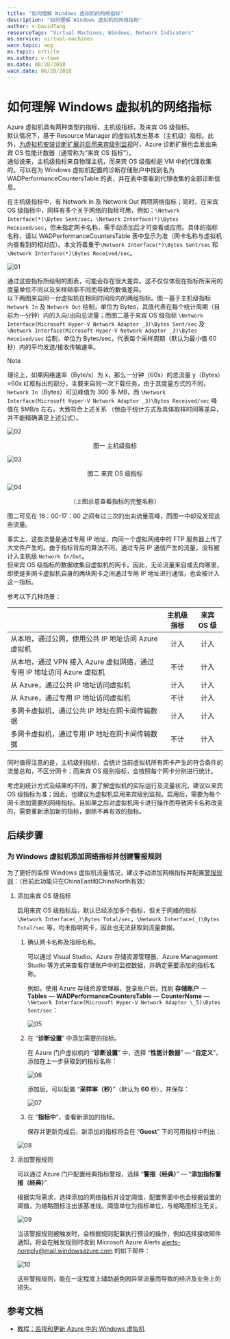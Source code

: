 ```yaml
---
title: "如何理解 Windows 虚拟机的网络指标"
description: "如何理解 Windows 虚拟机的网络指标"
author: v-DavidTang
resourceTags: "Virtual Machines, Windows, Network Indicators"
ms.service: virtual-machines
wacn.topic: aog
ms.topic: article
ms.author: v-tawe
ms.date: 08/28/2018
wacn.date: 08/28/2018
---
```


# 如何理解 Windows 虚拟机的网络指标

Azure 虚拟机具有两种类型的指标，主机级指标，及来宾 OS 级指标。<br>
默认情况下，基于 Resource Manager 的虚拟机发出基本（主机级）指标。此外，[为虚拟机安装诊断扩展并启用来宾级别监视](https://docs.azure.cn/zh-cn/virtual-machines/windows/tutorial-monitoring)时，Azure 诊断扩展也会发出来宾 OS 性能计数器（通常称为“来宾 OS 指标”）。<br>
通俗说来，主机级指标来自物理主机，而来宾 OS 级指标是 VM 中的代理收集的。可以在为 Windows 虚拟机配置的诊断存储账户中找到名为 WADPerformanceCountersTable 的表，并在表中查看到代理收集的全部诊断信息。

在主机级指标中，有 Network In 及 Network Out 两项网络指标；同时，在来宾 OS 级指标中，同样有多个关于网络的指标可用，例如：`\Network Interface(*)\Bytes Sent/sec`，`\Network Interface(*)\Bytes Received/sec`，但未指定网卡名称，需手动添加后才可查看或应用。具体的指标名称，请以 WADPerformanceCountersTable 表中显示为准（网卡名称与虚拟机内查看到的相对应）。本文将着重于`\Network Interface(*)\Bytes Sent/sec` 和 `\Network Interface(*)\Bytes Received/sec`。

![01](media/aog-virtual-machines-windows-network-indicator/01.png)

通过这些指标所绘制的图表，可能会存在很大差异。这不仅仅体现在指标所采用的度量单位不同以及采样频率不同而导致的数值差异。<br>
以下两图来自同一台虚拟机在相同时间段内的两组指标。图一基于主机级指标 `Network In` 及 `Network Out` 绘制，单位为 Bytes，其值代表在每个统计周期（目前为一分钟）内的入向/出向总流量；而图二基于来宾 OS 级指标 `\Network Interface(Microsoft Hyper-V Network Adapter _3)\Bytes Sent/sec` 及 `\Network Interface(Microsoft Hyper-V Network Adapter _3)\Bytes Received/sec` 绘制，单位为 Bytes/sec，代表每个采样周期（默认为最小值 60 秒）内的平均发送/接收传输速率。

> [!NOTE]
> 理论上，如果网络速率（Byte/s）为 x，那么一分钟（60s）的总流量 y（Bytes）=60x
> 红框标出的部分，主要来自同一次下载任务，由于其度量方式的不同，`Network In`（Bytes）可见峰值为 300 多 MB，而 `\Network Interface(Microsoft Hyper-V Network Adapter _3)\Bytes Received/sec` 峰值在 5MB/s 左右。大致符合上述关系
> （但由于统计方式及具体取样时间等差异，并不能精确满足上述公式）。

![02](media/aog-virtual-machines-windows-network-indicator/02.png)

<center>图一 主机级指标</center>

![03](media/aog-virtual-machines-windows-network-indicator/03.png)

<center>图二 来宾 OS 级指标</center>

![04](media/aog-virtual-machines-windows-network-indicator/04.png)

<center>（上图示意查看指标的完整名称）</center>

图二可见在 16：00-17：00 之间有过三次的出向流量高峰，而图一中却没发现这些流量。

事实上，这些流量是通过专用 IP 地址，向同一个虚拟网络中的 FTP 服务器上传了大文件产生的。由于指标背后的算法不同，通过专用 IP 通信产生的流量，没有被计入主机级 `Network In/Out`。<br>
但来宾 OS 级指标的数据收集自虚拟机的网卡。因此，无论流量来自或去向哪里，即使是多网卡虚拟机自身的两块网卡之间通过专用 IP 地址进行通信，也会被计入这一指标。

参考以下几种场景：

|                                                                         | 主机级指标 | 来宾 OS 级 |
| :---------------------------------------------------------------------- | :--------: | :--------: |
| 从本地，通过公网，使用公共 IP 地址访问 Azure 虚拟机                     |    计入    |    计入    |
| 从本地，通过 VPN 接入 Azure 虚拟网络，通过专用 IP 地址访问 Azure 虚拟机 |    不计    |    计入    |
| 从 Azure，通过公共 IP 地址访问虚拟机                                    |    计入    |    计入    |
| 从 Azure，通过专用 IP 地址访问虚拟机                                    |    不计    |    计入    |
| 多网卡虚拟机，通过公共 IP 地址在网卡间传输数据                          |    计入    |    计入    |
| 多网卡虚拟机，通过专用 IP 地址在网卡间传输数据                          |    不计    |    计入    |

同时值得注意的是，主机级别指标，会统计当前虚拟机所有网卡产生的符合条件的流量总和，不区分网卡；而来宾 OS 级别指标，会按照每个网卡分别进行统计。

考虑到统计方式及结果的不同，要了解虚拟机的实际运行及流量状况，建议以来宾 OS 级指标为准；因此，也建议为虚拟机启用来宾级别监视。启用后，需要为每个网卡添加需要的网络指标。且如果之后对虚拟机网卡进行操作而导致网卡名称改变的，需要重新添加新的指标，删除不再有效的指标。

## 后续步骤

### 为 Windows 虚拟机添加网络指标并创建警报规则

为了更好的监控 Windows 虚拟机流量情况，建议手动添加网络指标并配置[警报规则](https://docs.azure.cn/zh-cn/monitoring-and-diagnostics/monitoring-overview-alerts)：（目前此功能只在ChinaEast和ChinaNorth有效）

1. 添加来宾 OS 级指标

    启用来宾 OS 级指标后，默认已经添加多个指标，但关于网络的指标 `\Network Interface(_)\Bytes Total/sec`，`\Network Interface(_)\Bytes Total/sec` 等，均未指明网卡，因此也无法获取到流量数据。

    1. 确认网卡名称及指标名称。

        可以通过 Visual Studio、Azure 存储资源管理器、Azure Management Studio 等方式来查看存储账户中的监控数据，并确定需要添加的指标名称。

        例如，使用 Azure 存储资源管理器，登录账户后，找到 **存储账户** — **Tables** — **WADPerformanceCountersTable** — **CounterName** — `\Network Interface(Microsoft Hyper-V Network Adapter \_5)\Bytes Sent/sec`：

        ![05](media/aog-virtual-machines-windows-network-indicator/05.png)

    2. 在 “**诊断设置**” 中添加需要的指标。

        在 Azure 门户虚拟机的 “**诊断设置**” 中，选择 “**性能计数器**” — “**自定义**”，添加在上一步获取到的指标名称：

        ![06](media/aog-virtual-machines-windows-network-indicator/06.png)

        添加后，可以配置 “**采样率（秒）**”（默认为 **60** 秒），并保存：

        ![07](media/aog-virtual-machines-windows-network-indicator/07.png)

    3. 在 “**指标中**”，查看新添加的指标。

        保存并更新完成后，新添加的指标将会在 “**Guest**” 下的可用指标中列出：

    ![08](media/aog-virtual-machines-windows-network-indicator/08.png)

2. 添加警报规则

    可以通过 Azure 门户配置经典指标警报，选择 “**警报（经典）**” — “**添加指标警报（经典）**”

    根据实际需求，选择添加的网络指标并设定阈值，配置界面中也会根据设置的阈值，为缩略图标注出该基准线。阈值单位为指标单位，与缩略图标注无关。

    ![09](media/aog-virtual-machines-windows-network-indicator/09.png)

    当该警报规则被触发时，会根据规则配置执行预设的操作，例如选择接收邮件通知，将会在触发规则时收到 Microsoft Azure Alerts alerts-noreply@mail.windowsazure.com 的如下邮件：

    ![10](media/aog-virtual-machines-windows-network-indicator/10.png)

    这些警报规则，能在一定程度上辅助避免因异常流量而导致的经济及业务上的损失。

## 参考文档

- [教程：监视和更新 Azure 中的 Windows 虚拟机](https://docs.azure.cn/zh-cn/virtual-machines/windows/tutorial-monitoring)
